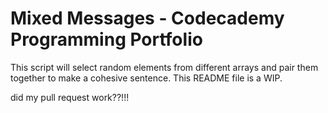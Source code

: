# Mixed Messages - Codecademy Programming Portfolio

This script will select random elements from different arrays and pair them together to make a cohesive sentence.
This README file is a WIP.

did my pull request work??!!!
